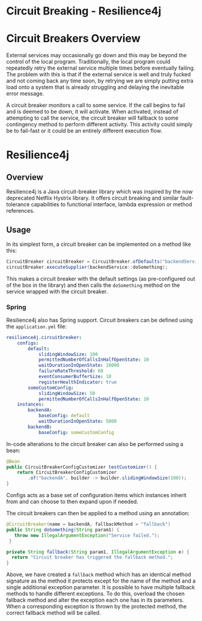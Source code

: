 Circuit Breaking - Resilience4j
===============================

# Circuit Breakers Overview
External services may occasionally go down and this may be beyond the control of the local program. Traditionally, the local program could repeatedly retry the external service multiple times before eventually failing. The problem with this is that if the external service is well and truly fucked and not coming back any time soon, by retrying we are simply putting extra load onto a system that is already struggling and delaying the inevitable error message.

A circuit breaker monitors a call to some service. If the call begins to fail and is deemed to be down, it will activate. When activated, instead of attempting to call the service, the circuit breaker will fallback to some contingency method to perform different activity. This activity could simply be to fail-fast or it could be an entirely different execution flow.

# Resilience4j

## Overview
Resilience4j is a Java circuit-breaker library which was inspired by the now deprecated Netflix Hystrix library. It offers circuit breaking and similar fault-tolerance capabilities to functional interface, lambda expression or method references.

## Usage
In its simplest form, a circuit breaker can be implemented on a method like this:

```Java
CircuitBreaker circuitBreaker = CircuitBreaker.ofDefaults("backendService");
circuitBreaker.executeSupplier(backendService::doSomething);
```

This makes a circuit breaker with the default settings (as pre-configured out of the box in the library) and then calls the `doSomething` method on the service wrapped with the circuit breaker.

### Spring
Resilience4j also has Spring support. Circuit breakers can be defined using the `application.yml` file:

```YAML
resilience4j.circuitbreaker:
    configs:
        default:
            slidingWindowSize: 100
            permittedNumberOfCallsInHalfOpenState: 10
            waitDurationInOpenState: 10000
            failureRateThreshold: 60
            eventConsumerBufferSize: 10
            registerHealthIndicator: true
        someCustomConfig:
            slidingWindowSize: 50
            permittedNumberOfCallsInHalfOpenState: 10
    instances:
        backendA:
            baseConfig: default
            waitDurationInOpenState: 5000
        backendB:
            baseConfig: someCustomConfig
```

In-code alterations to the circuit breaker can also be performed using a bean:

```Java
@Bean
public CircuitBreakerConfigCustomizer testCustomizer() {
    return CircuitBreakerConfigCustomizer
        .of("backendA", builder -> builder.slidingWindowSize(100));
}
```

Configs acts as a base set of configuration items which instances inherit from and can choose to then expand upon if needed.

The circuit breakers can then be applied to a method using an annotation:

```Java
@CircuitBreaker(name = backendA, fallbackMethod = "fallback")
public String doSomething(String param1) {
   throw new IllegalArgumentException("Service failed.");
 }

private String fallback(String param1, IllegalArgumentException e) {
  return "Circuit breaker has triggered the fallback method.";
}
```

Above, we have created a `fallback` method which has an identical method signature as the method it protects except for the name of the method and a single additional exception parameter. It is possible to have multiple fallback methods to handle different exceptions. To do this, overload the chosen fallback method and alter the exception each one has in its parameters. When a corresponding exception is thrown by the protected method, the correct fallback method will be called.
